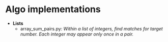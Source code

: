 # Algo implementations
- **Lists**
  * array_sum_pairs.py: 
    *Within a list of integers, find matches for target number. Each integer may appear only once in a pair.*

